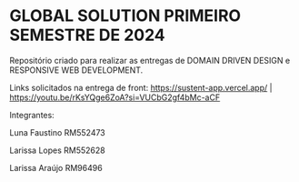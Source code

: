 # GLOBAL SOLUTION PRIMEIRO SEMESTRE DE 2024

Repositório criado para realizar as entregas de DOMAIN DRIVEN DESIGN e RESPONSIVE WEB DEVELOPMENT.

Links solicitados na entrega de front:
https://sustent-app.vercel.app/  | https://youtu.be/rKsYQge6ZoA?si=VUCbG2gf4bMc-aCF

Integrantes:

Luna Faustino RM552473

Larissa Lopes RM552628

Larissa Araújo RM96496
